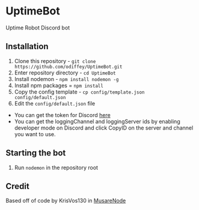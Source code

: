 # UptimeBot
Uptime Robot Discord bot

## Installation
1. Clone this repository - `git clone https://github.com/odiffey/UptimeBot.git`
2. Enter repository directory - `cd UptimeBot`
3. Install nodemon - `npm install nodemon -g`
4. Install npm packages = `npm install`
5. Copy the config template - `cp config/template.json config/default.json`
6. Edit the `config/default.json` file
  * You can get the token for Discord [here](https://discordapp.com/developers/applications/me)
  * You can get the loggingChannel and loggingServer ids by enabling developer mode on Discord and click CopyID on the server and channel you want to use.

## Starting the bot
1. Run `nodemon` in the repository root

## Credit 
Based off of code by KrisVos130 in [MusareNode](https://github.com/Musare/MusareNode) 
